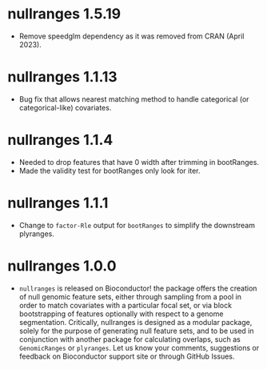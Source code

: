 # nullranges 1.5.19

* Remove speedglm dependency as it was removed from CRAN
  (April 2023).

# nullranges 1.1.13

* Bug fix that allows nearest matching method to handle
  categorical (or categorical-like) covariates.

# nullranges 1.1.4

* Needed to drop features that have 0 width after trimming in
  bootRanges.
* Made the validity test for bootRanges only look for iter.

# nullranges 1.1.1

* Change to `factor-Rle` output for `bootRanges` to simplify
  the downstream plyranges.

# nullranges 1.0.0

* `nullranges` is released on Bioconductor! the package offers
  the creation of null genomic feature sets, either through
  sampling from a pool in order to match covariates with a 
  particular focal set, or via block bootstrapping of 
  features optionally with respect to a genome segmentation.
  Critically, nullranges is designed as a modular package,
  solely for the purpose of generating null feature sets, 
  and to be used in conjunction with another package for
  calculating overlaps, such as `GenomicRanges` or `plyranges`.
  Let us know your comments, suggestions or feedback on
  Bioconductor support site or through GitHub Issues.
